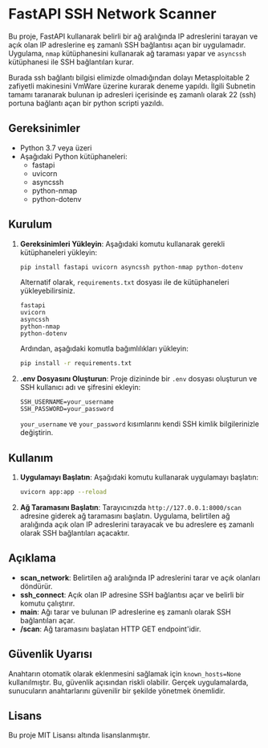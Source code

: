 # FastAPI SSH Network Scanner

Bu proje, FastAPI kullanarak belirli bir ağ aralığında IP adreslerini tarayan ve açık olan IP adreslerine eş zamanlı SSH bağlantısı açan bir uygulamadır. Uygulama, `nmap` kütüphanesini kullanarak ağ taraması yapar ve `asyncssh` kütüphanesi ile SSH bağlantıları kurar.

Burada ssh bağlantı bilgisi elimizde olmadığından dolayı Metasploitable 2 zafiyetli makinesini VmWare üzerine kurarak deneme yapıldı. İlgili Subnetin tamamı taranarak bulunan ip adresleri içerisinde eş zamanlı olarak 22 (ssh) portuna bağlantı açan bir python scripti yazıldı.

## Gereksinimler

- Python 3.7 veya üzeri
- Aşağıdaki Python kütüphaneleri:
  - fastapi
  - uvicorn
  - asyncssh
  - python-nmap
  - python-dotenv

## Kurulum

1. **Gereksinimleri Yükleyin**:
   Aşağıdaki komutu kullanarak gerekli kütüphaneleri yükleyin:

   ```bash
   pip install fastapi uvicorn asyncssh python-nmap python-dotenv
   ```

   Alternatif olarak, `requirements.txt` dosyası ile de kütüphaneleri yükleyebilirsiniz.

   ```plaintext
   fastapi
   uvicorn
   asyncssh
   python-nmap
   python-dotenv
   ```

   Ardından, aşağıdaki komutla bağımlılıkları yükleyin:

   ```bash
   pip install -r requirements.txt
   ```

2. **.env Dosyasını Oluşturun**:
   Proje dizininde bir `.env` dosyası oluşturun ve SSH kullanıcı adı ve şifresini ekleyin:

   ```plaintext
   SSH_USERNAME=your_username
   SSH_PASSWORD=your_password
   ```

   `your_username` ve `your_password` kısımlarını kendi SSH kimlik bilgilerinizle değiştirin.

## Kullanım

1. **Uygulamayı Başlatın**:
   Aşağıdaki komutu kullanarak uygulamayı başlatın:

   ```bash
   uvicorn app:app --reload
   ```

2. **Ağ Taramasını Başlatın**:
   Tarayıcınızda `http://127.0.0.1:8000/scan` adresine giderek ağ taramasını başlatın. Uygulama, belirtilen ağ aralığında açık olan IP adreslerini tarayacak ve bu adreslere eş zamanlı olarak SSH bağlantıları açacaktır.

## Açıklama

- **scan_network**: Belirtilen ağ aralığında IP adreslerini tarar ve açık olanları döndürür.
- **ssh_connect**: Açık olan IP adresine SSH bağlantısı açar ve belirli bir komutu çalıştırır.
- **main**: Ağı tarar ve bulunan IP adreslerine eş zamanlı olarak SSH bağlantıları açar.
- **/scan**: Ağ taramasını başlatan HTTP GET endpoint'idir.

## Güvenlik Uyarısı

Anahtarın otomatik olarak eklenmesini sağlamak için `known_hosts=None` kullanılmıştır. Bu, güvenlik açısından riskli olabilir. Gerçek uygulamalarda, sunucuların anahtarlarını güvenilir bir şekilde yönetmek önemlidir.

## Lisans

Bu proje MIT Lisansı altında lisanslanmıştır.

